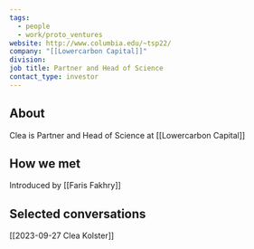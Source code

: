 ```yaml
---
tags:
  - people
  - work/proto_ventures
website: http://www.columbia.edu/~tsp22/
company: "[[Lowercarbon Capital]]"
division: 
job title: Partner and Head of Science
contact_type: investor
---
```

## About
Clea is Partner and Head of Science at [[Lowercarbon Capital]]

## How we met
Introduced by [[Faris Fakhry]]

## Selected conversations
[[2023-09-27 Clea Kolster]]